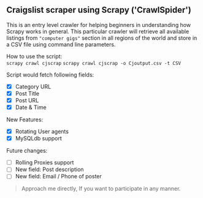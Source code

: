 ## Craigslist scraper using Scrapy ('CrawlSpider')

This is an entry level crawler for helping beginners in understanding how Scrapy works in general. This particular crawler will retrieve all available listings from `"computer gigs"` section in all regions of the world and store in a CSV file using command line parameters.

How to use the script:<br>
`scrapy crawl cjscrap`
`scrapy crawl cjscrap -o Cjoutput.csv -t CSV`

Script would fetch following fields:
- [x] Category URL
- [x] Post Title
- [x] Post URL
- [x] Date & Time

New Features:
- [x] Rotating User agents
- [x] MySQLdb support

Future changes:
- [ ] Rolling Proxies support
- [ ] New field: Post description
- [ ] New field: Email / Phone of poster

> Approach me directly, If you want to participate in any manner.
